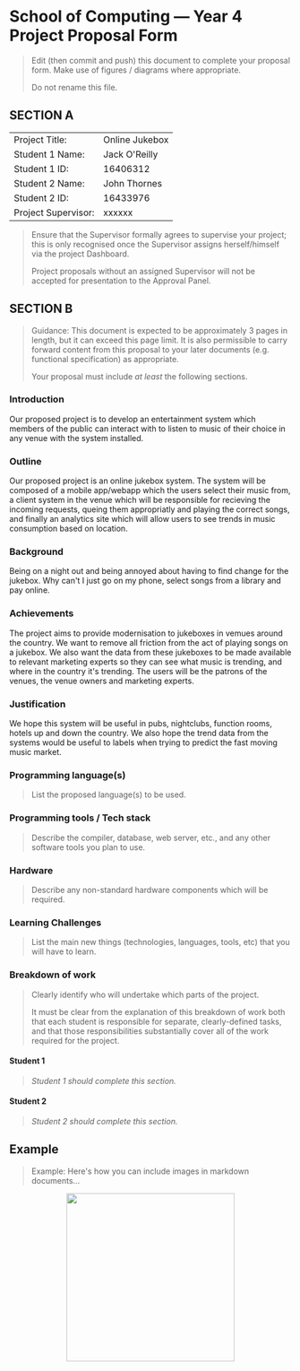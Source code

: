 # School of Computing &mdash; Year 4 Project Proposal Form

> Edit (then commit and push) this document to complete your proposal form.
> Make use of figures / diagrams where appropriate.
>
> Do not rename this file.

## SECTION A

|                     |                   |
|---------------------|-------------------|
|Project Title:       | Online Jukebox    |
|Student 1 Name:      | Jack O'Reilly     |
|Student 1 ID:        | 16406312          |
|Student 2 Name:      | John Thornes      |
|Student 2 ID:        | 16433976          |
|Project Supervisor:  | xxxxxx            |

> Ensure that the Supervisor formally agrees to supervise your project; this is only recognised once the
> Supervisor assigns herself/himself via the project Dashboard.
>
> Project proposals without an assigned
> Supervisor will not be accepted for presentation to the Approval Panel.

## SECTION B

> Guidance: This document is expected to be approximately 3 pages in length, but it can exceed this page limit.
> It is also permissible to carry forward content from this proposal to your later documents (e.g. functional
> specification) as appropriate.
>
> Your proposal must include *at least* the following sections.


### Introduction

Our proposed project is to develop an entertainment system which members of the public can interact with to listen to music of their choice in any venue with the system installed.

### Outline

Our proposed project is an online jukebox system. The system will be composed of a mobile app/webapp which the users select their music from, a client system in the venue which will be responsible for recieving the incoming requests, queing them appropriatly and playing the correct songs, and finally an analytics site which will allow users to see trends in music consumption based on location.

### Background

Being on a night out and being annoyed about having to find change for the jukebox. Why can't I just go on my phone, select songs from a library and pay online.

### Achievements

The project aims to provide modernisation to jukeboxes in vemues around the country. We want to remove all friction from the act of playing songs on a jukebox. We also want the data from these jukeboxes to be made available to relevant marketing experts so they can see what music is trending, and where in the country it's trending. The users will be the patrons of the venues, the venue owners and marketing experts.

### Justification

We hope this system will be useful in pubs, nightclubs, function rooms, hotels up and down the country. We also hope the trend data from the systems would be useful to labels when trying to predict the fast moving music market.

### Programming language(s)

> List the proposed language(s) to be used.

### Programming tools / Tech stack

> Describe the compiler, database, web server, etc., and any other software tools you plan to use.

### Hardware

> Describe any non-standard hardware components which will be required.

### Learning Challenges

> List the main new things (technologies, languages, tools, etc) that you will have to learn.

### Breakdown of work

> Clearly identify who will undertake which parts of the project.
>
> It must be clear from the explanation of this breakdown of work both that each student is responsible for
> separate, clearly-defined tasks, and that those responsibilities substantially cover all of the work required
> for the project.

#### Student 1

> *Student 1 should complete this section.*

#### Student 2

> *Student 2 should complete this section.*

## Example

> Example: Here's how you can include images in markdown documents...

<!-- Basically, just use HTML! -->

<p align="center">
  <img src="./res/cat.png" width="300px">
</p>


